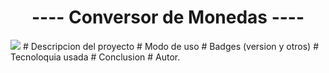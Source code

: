 <h1 align="center"> ---- Conversor de Monedas ---- </h1>
<img src="[https://img.shields.io/badge/STATUS-EN%20DESAROLLO-green](https://user-images.githubusercontent.com/85370846/210123877-798a05d2-8470-44b3-8817-3077fabd8edc.png)">
# Descripcion del proyecto
# Modo de uso
# Badges (version y otros)
# Tecnoloquia usada
# Conclusion
# Autor.
